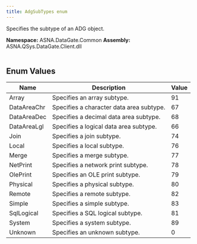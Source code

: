 ```yaml
---
title: AdgSubTypes enum
---
```


Specifies the subtype of an ADG object.

**Namespace:** ASNA.DataGate.Common
**Assembly:** ASNA.QSys.DataGate.Client.dll
<br>
<br>

## Enum Values

| Name | Description | Value
| --- | --- | --- 
| Array | Specifies an array subtype. | 91 |
| DataAreaChr | Specifies a character data area subtype. | 67 |
| DataAreaDec | Specifies a decimal data area subtype. | 68 |
| DataAreaLgl | Specifies a logical data area subtype. | 66 |
| Join | Specifies a join subtype. | 74 |
| Local | Specifies a local subtype. | 76 |
| Merge | Specifies a merge subtype. | 77 |
| NetPrint | Specifies a network print subtype. | 78 |
| OlePrint | Specifies an OLE print subtype. | 79 |
| Physical | Specifies a physical subtype. | 80 |
| Remote | Specifies a remote subtype. | 82 |
| Simple | Specifies a simple subtype. | 83 |
| SqlLogical | Specifies a SQL logical subtype. | 81 |
| System | Specifies a system subtype. | 89 |
| Unknown | Specifies an unknown subtype. | 0 |

